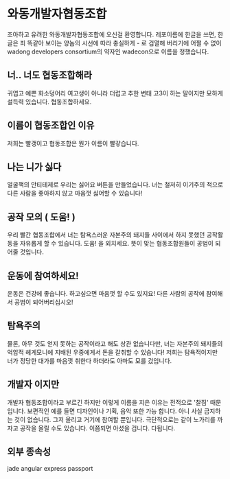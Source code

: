 # 와동개발자협동조합
조아하고 유려한 와동개발자협동조합에 오신걸 환영합니다.
레포이름에 한글을 쓰면, 한글은 죄 똑같아 보이는 양놈의 시선에 따라 충실하게 - 로 검열해 버리기에 어쩔 수 없이 wadong developers consortium의 약자인 wadecon으로 이름을 정했습니다.

## 너.. 너도 협동조합해라
귀엽고 예쁜 화소덩어리 여고생이 아니라 더럽고 추한 변태 고3이 하는 말이지만 묘하게 설득력 있습니다. 협동조합하세요.

## 이름이 협동조합인 이유
저희는 빨갱이고 협동조합은 뭔가 이름이 빨갛습니다.

## 나는 니가 싫다
얼굴책의 안티테제로 우리는 싫어요 버튼을 만들었습니다. 너는 철저히 이기주의 적으로 다른 사람을 좋아하지 않고 마음껏 싫어할 수 있습니다!

## 공작 모의 ( 도움! )
우리 빨간 협동조합에서 너는 탐욕스러운 자본주의 돼지들 사이에서 하지 못했던 공작활동을 자유롭게 할 수 있습니다. 도움! 을 외치세요. 뜻이 맞는 협동조합원들이 공범이 되어줄 것입니다.

## 운동에 참여하세요!
운동은 건강에 좋습니다. 하고싶으면 마음껏 할 수도 있지요! 다른 사람의 공작에 참여해서 공범이 되어버리십시오!

## 탐욕주의
물론, 아무 것도 얻지 못하는 공작이라고 해도 상관 없습니다만, 너는 자본주의 돼지들의 억압적 헤게모니에 지배된 우중에게서 돈을 갈취할 수 있습니다! 저희는 탐욕적이지만 너가 정당한 대가를 마음껏 취한다 하더라도 아마도 모를 겄입니다.

## 개발자 이지만
개발자 협동조합이라고 부르긴 하지만 이렇게 이름을 지은 이유는 전적으로 '찰짐' 때문입니다. 보편적인 예를 들면 디자인이나 기획, 음악 또한 가능 합니다. 아니 사실 금지하는 것이 없습니다. 그저 올리고 거기에 참여할 뿐입니다. 극단적으로는 같이 노가리를 까자고 공작을 올릴 수도 있습니다. 이쯤되면 아셨을 겁니다. 다됩니다.

## 외부 종속성
jade
angular
express
passport